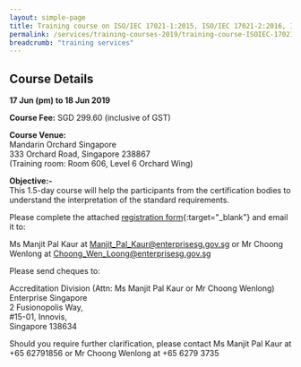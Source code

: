 ```yaml
---
layout: simple-page
title: Training course on ISO/IEC 17021-1:2015, ISO/IEC 17021-2:2016, ISO/IEC 17021-3:2017, ISO/IEC 17021-10:2018 (17-18 Jun 2019)
permalink: /services/training-courses-2019/training-course-ISOIEC-17021-12015,-ISOIEC-17021-22016
breadcrumb: "training services"
---
```


## Course Details
**17 Jun (pm) to 18 Jun 2019**

**Course Fee:** SGD 299.60 (inclusive of GST)

**Course Venue:**  
Mandarin Orchard Singapore  
333 Orchard Road, Singapore 238867  
(Training room: Room 606, Level 6 Orchard Wing)
 
**Objective:-**  
This 1.5-day course will help the participants from the certification bodies to understand the interpretation of the standard requirements.

Please complete the attached [registration form](/files/registration-forms/Registration-form-(Mgt-Sys-Jun-2019).docx){:target="_blank"} and email it to:
 
Ms Manjit Pal Kaur at <Manjit_Pal_Kaur@enterprisesg.gov.sg> or Mr Choong Wenlong at <Choong_Wen_Loong@enterprisesg.gov.sg>

Please send cheques to:
 
Accreditation Division (Attn: Ms Manjit Pal Kaur or Mr Choong Wenlong)  
Enterprise Singapore  
2 Fusionopolis Way,  
#15-01, Innovis,  
Singapore 138634
 
Should you require further clarification, please contact Ms Manjit Pal Kaur at +65 62791856 or Mr Choong Wenlong at +65 6279 3735
